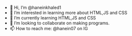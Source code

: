 - 👋 Hi, I’m @haneinkhaled1
- 👀 I’m interested in learning more about HTML,JS and CSS 
- 🌱 I’m currently learning HTML,JS and CSS 
- 💞️ I’m looking to collaborate on making programs.
- 📫 How to reach me: @hanein07 on IG

<!---
haneinkhaled1/haneinkhaled1 is a ✨ special ✨ repository because its `README.md` (this file) appears on your GitHub profile.
You can click the Preview link to take a look at your changes.
--->
